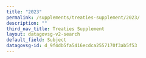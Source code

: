 ```yaml
---
title: "2023"
permalink: /supplements/treaties-supplement/2023/
description: ""
third_nav_title: Treaties Supplement
layout: datagovsg-v2-search
default_field: Subject
datagovsg-id: d_9f4db5fa5416ecdca2557170f3ab5f53
---
```

